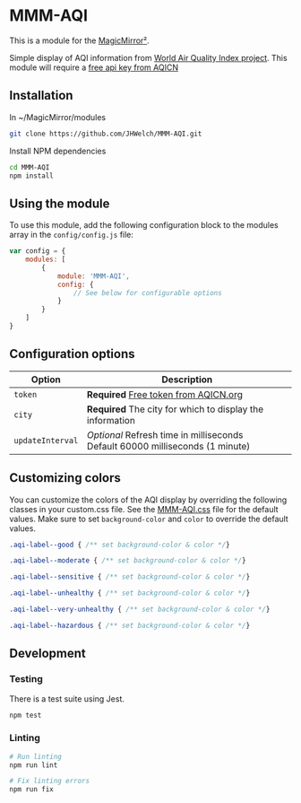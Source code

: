 # MMM-AQI

This is a module for the [MagicMirror²](https://github.com/MichMich/MagicMirror/).

Simple display of AQI information from [World Air Quality Index project](https://aqicn.org/api/). This module will require a [free api key from AQICN](https://aqicn.org/data-platform/token/)

## Installation

In ~/MagicMirror/modules
```sh
git clone https://github.com/JHWelch/MMM-AQI.git
```
Install NPM dependencies
```sh
cd MMM-AQI
npm install
```

## Using the module

To use this module, add the following configuration block to the modules array in the `config/config.js` file:
```js
var config = {
    modules: [
        {
            module: 'MMM-AQI',
            config: {
                // See below for configurable options
            }
        }
    ]
}
```

## Configuration options

| Option           | Description                                                                       |
| ---------------- | --------------------------------------------------------------------------------- |
| `token`          | **Required** [Free token from AQICN.org](https://aqicn.org/data-platform/token/)  |
| `city`           | **Required** The city for which to display the information                        |
| `updateInterval` | *Optional* Refresh time in milliseconds <br>Default 60000 milliseconds (1 minute) |

## Customizing colors
You can customize the colors of the AQI display by overriding the following classes in your custom.css file. See the [MMM-AQI.css](MMM-AQI.css) file for the default values. Make sure to set `background-color` and `color` to override the default values.

```css
.aqi-label--good { /** set background-color & color */}

.aqi-label--moderate { /** set background-color & color */}

.aqi-label--sensitive { /** set background-color & color */}

.aqi-label--unhealthy { /** set background-color & color */}

.aqi-label--very-unhealthy { /** set background-color & color */}

.aqi-label--hazardous { /** set background-color & color */}
```

## Development

### Testing

There is a test suite using Jest.

```sh
npm test
```

### Linting
```sh
# Run linting
npm run lint

# Fix linting errors
npm run fix
```
